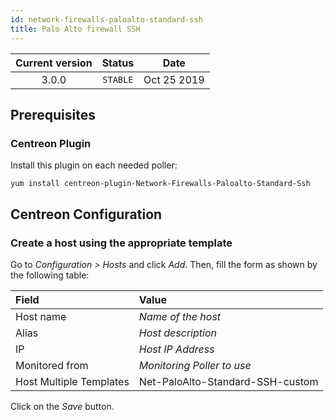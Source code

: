 ```yaml
---
id: network-firewalls-paloalto-standard-ssh
title: Palo Alto firewall SSH
---
```


| Current version | Status | Date |
| :-: | :-: | :-: |
| 3.0.0 | `STABLE` | Oct 25 2019 |

## Prerequisites

### Centreon Plugin

Install this plugin on each needed poller:

``` shell
yum install centreon-plugin-Network-Firewalls-Paloalto-Standard-Ssh
```

## Centreon Configuration

### Create a host using the appropriate template

Go to *Configuration \> Hosts* and click *Add*. Then, fill the form as shown by
the following table:

| Field                                | Value                            |
| :----------------------------------- | :------------------------------- |
| Host name                            | *Name of the host*               |
| Alias                                | *Host description*               |
| IP                                   | *Host IP Address*                |
| Monitored from                       | *Monitoring Poller to use*       |
| Host Multiple Templates              | Net-PaloAlto-Standard-SSH-custom |

Click on the *Save* button.

